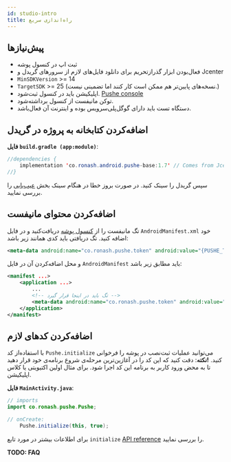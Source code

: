 ```yaml
---
id: studio-intro
title: راه‌اندازی سریع
---
```



## پیش‌نیازها

- ثبت اپ در کنسول پوشه
- فعال‌بودن ابزار گذرازتحریم برای دانلود فایل‌های لازم از سرورهای گریدل و Jcenter
- `MinSDKVersion` >= 14
- `TargetSDK` >= 25 (نسخه‌های پایین‌تر هم ممکن است کار کنند اما تضمینی نیست.)
- اپلیکیشن باید در کنسول ثبت‌شود. [Pushe console](https://console.pushe.co)
- توکن مانیفست از کنسول برداشته‌شود.
- دستگاه تست باید دارای گوگل‌پلی‌سرویس بوده و اینترنت آن فعال‌باشد.

## اضافه‌کردن کتابخانه به پروژه در گریدل


**فایل `build.gradle (app:module)`**:

```java
//dependencies {
    implementation 'co.ronash.android.pushe-base:1.7' // Comes from Jcenter()
//}
```

سپس گریدل را سینک کنید.
در صورت بروز خطا در هنگام سینک بخش [عیب‌یابی](studio-faq) را بررسی نمایید.

## اضافه‌کردن محتوای مانیفست

تگ مانیفست را از [کنسول پوشه](https://console.pushe.co) دریافت‌کنید و در فایل `AndroidManifest.xml` خود اضافه کنید. تگ دریافتی باید کدی همانند زیر باشد:


```xml
<meta-data android:name="co.ronash.pushe.token" android:value="{PUSHE_TOKEN}" />
```

و محل اضافه‌کردن آن در فایل `AndroidManifest` باید مطابق زیر باشد:

```xml
<manifest ...>
    <application ...>
        ...
        <!-- تگ باید در اینجا قرار گیرد -->
        <meta-data android:name="co.ronash.pushe.token" android:value="{PUSHE_TOKEN}" />
    </application>
</manifest>
```

## اضافه‌کردن کد‌های لازم

با استفاده‌از کد `Pushe.initialize` می‌توانید عملیات ثبت‌نصب در پوشه را فرخوانی کنید.
**!نکته**: دقت کنید که این کد را در آغازین‌ترین مرحله‌ی شروع برنامه‌ی خود قرار دهید تا به محض ورود کاربر به برنامه این کد اجرا شود. برای مثال اولین اکتیویتی یا کلاس اپلیکیشن.

**فایل `MainActivity.java`**:

```java
// imports
import co.ronash.pushe.Pushe;

// onCreate:
    Pushe.initialize(this, true);
```

برای اطلاعات بیشتر در مورد تابع‌‌ `initialize‍` [API reference](studio-init) را بررسی نمایید.
    

**TODO: FAQ**
